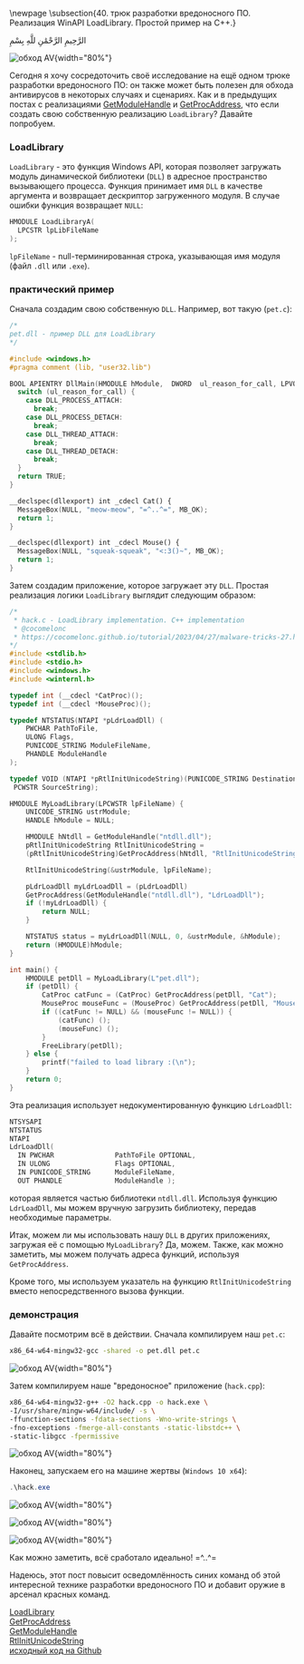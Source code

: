 \newpage
\subsection{40. трюк разработки вредоносного ПО. Реализация WinAPI LoadLibrary. Простой пример на C++.}

الرَّحِيمِ الرَّحْمَٰنِ للَّهِ بِسْمِ 

![обход AV](./images/94/2023-04-28_15-06.png){width="80%"}      

Сегодня я хочу сосредоточить своё исследование на ещё одном трюке разработки вредоносного ПО: он также может быть полезен для обхода антивирусов в некоторых случаях и сценариях. Как и в предыдущих постах с реализациями [GetModuleHandle](https://cocomelonc.github.io/malware/2023/04/08/malware-av-evasion-15.html) и [GetProcAddress](https://cocomelonc.github.io/malware/2023/04/16/malware-av-evasion-16.html), что если создать свою собственную реализацию `LoadLibrary`? Давайте попробуем.    

### LoadLibrary

`LoadLibrary` - это функция Windows API, которая позволяет загружать модуль динамической библиотеки (`DLL`) в адресное пространство вызывающего процесса. Функция принимает имя `DLL` в качестве аргумента и возвращает дескриптор загруженного модуля. В случае ошибки функция возвращает `NULL`:    

```cpp
HMODULE LoadLibraryA(
  LPCSTR lpLibFileName
);
```

`lpFileName` - null-терминированная строка, указывающая имя модуля (файл `.dll` или `.exe`).     

### практический пример

Сначала создадим свою собственную `DLL`. Например, вот такую (`pet.c`):     

```cpp
/*
pet.dll - пример DLL для LoadLibrary
*/

#include <windows.h>
#pragma comment (lib, "user32.lib")

BOOL APIENTRY DllMain(HMODULE hModule,  DWORD  ul_reason_for_call, LPVOID lpReserved) {
  switch (ul_reason_for_call) {
    case DLL_PROCESS_ATTACH:
      break;
    case DLL_PROCESS_DETACH:
      break;
    case DLL_THREAD_ATTACH:
      break;
    case DLL_THREAD_DETACH:
      break;
  }
  return TRUE;
}

__declspec(dllexport) int _cdecl Cat() {
  MessageBox(NULL, "meow-meow", "=^..^=", MB_OK);
  return 1;
}

__declspec(dllexport) int _cdecl Mouse() {
  MessageBox(NULL, "squeak-squeak", "<:3()~", MB_OK);
  return 1;
}
```

Затем создадим приложение, которое загружает эту `DLL`. Простая реализация логики `LoadLibrary` выглядит следующим образом:   

```cpp
/*
 * hack.c - LoadLibrary implementation. C++ implementation
 * @cocomelonc
 * https://cocomelonc.github.io/tutorial/2023/04/27/malware-tricks-27.html
*/
#include <stdlib.h>
#include <stdio.h>
#include <windows.h>
#include <winternl.h>

typedef int (__cdecl *CatProc)();
typedef int (__cdecl *MouseProc)();

typedef NTSTATUS(NTAPI *pLdrLoadDll) (
    PWCHAR PathToFile,
    ULONG Flags,
    PUNICODE_STRING ModuleFileName,
    PHANDLE ModuleHandle
);

typedef VOID (NTAPI *pRtlInitUnicodeString)(PUNICODE_STRING DestinationString,
 PCWSTR SourceString);

HMODULE MyLoadLibrary(LPCWSTR lpFileName) {
    UNICODE_STRING ustrModule;
    HANDLE hModule = NULL;

    HMODULE hNtdll = GetModuleHandle("ntdll.dll");
    pRtlInitUnicodeString RtlInitUnicodeString = 
    (pRtlInitUnicodeString)GetProcAddress(hNtdll, "RtlInitUnicodeString");

    RtlInitUnicodeString(&ustrModule, lpFileName);

    pLdrLoadDll myLdrLoadDll = (pLdrLoadDll)
    GetProcAddress(GetModuleHandle("ntdll.dll"), "LdrLoadDll");
    if (!myLdrLoadDll) {
        return NULL;
    }

    NTSTATUS status = myLdrLoadDll(NULL, 0, &ustrModule, &hModule);
    return (HMODULE)hModule;
}

int main() {
    HMODULE petDll = MyLoadLibrary(L"pet.dll");
    if (petDll) {
        CatProc catFunc = (CatProc) GetProcAddress(petDll, "Cat");
        MouseProc mouseFunc = (MouseProc) GetProcAddress(petDll, "Mouse");
        if ((catFunc != NULL) && (mouseFunc != NULL)) {
            (catFunc) ();
            (mouseFunc) ();
        }
        FreeLibrary(petDll);
    } else {
        printf("failed to load library :(\n");
    }
    return 0;
}
```

Эта реализация использует недокументированную функцию `LdrLoadDll`:    

```cpp
NTSYSAPI 
NTSTATUS
NTAPI
LdrLoadDll(
  IN PWCHAR               PathToFile OPTIONAL,
  IN ULONG                Flags OPTIONAL,
  IN PUNICODE_STRING      ModuleFileName,
  OUT PHANDLE             ModuleHandle );
```

которая является частью библиотеки `ntdll.dll`. Используя функцию `LdrLoadDll`, мы можем вручную загрузить библиотеку, передав необходимые параметры.    

Итак, можем ли мы использовать нашу `DLL` в других приложениях, загружая её с помощью `MyLoadLibrary`? Да, можем. Также, как можно заметить, мы можем получать адреса функций, используя `GetProcAddress`.     

Кроме того, мы используем указатель на функцию `RtlInitUnicodeString` вместо непосредственного вызова функции.        

### демонстрация

Давайте посмотрим всё в действии. Сначала компилируем наш `pet.c`:    

```bash
x86_64-w64-mingw32-gcc -shared -o pet.dll pet.c
```

![обход AV](./images/94/2023-04-28_15-03.png){width="80%"}      

Затем компилируем наше "вредоносное" приложение (`hack.cpp`):     

```bash
x86_64-w64-mingw32-g++ -O2 hack.cpp -o hack.exe \
-I/usr/share/mingw-w64/include/ -s \
-ffunction-sections -fdata-sections -Wno-write-strings \
-fno-exceptions -fmerge-all-constants -static-libstdc++ \
-static-libgcc -fpermissive
```

![обход AV](./images/94/2023-04-28_15-05.png){width="80%"}      

Наконец, запускаем его на машине жертвы (`Windows 10 x64`):     

```powershell
.\hack.exe
```

![обход AV](./images/94/2023-04-28_15-07.png){width="80%"}      

![обход AV](./images/94/2023-04-28_15-08.png){width="80%"}      

![обход AV](./images/94/2023-04-28_16-35.png){width="80%"}        

Как можно заметить, всё сработало идеально! =^..^=    

Надеюсь, этот пост повысит осведомлённость синих команд об этой интересной технике разработки вредоносного ПО и добавит оружие в арсенал красных команд.      

[LoadLibrary](https://learn.microsoft.com/en-us/windows/win32/api/libloaderapi/nf-libloaderapi-loadlibrarya)     
[GetProcAddress](https://learn.microsoft.com/en-us/windows/win32/api/libloaderapi/nf-libloaderapi-getprocaddress)    
[GetModuleHandle](https://docs.microsoft.com/en-us/windows/win32/api/libloaderapi/nf-libloaderapi-getmodulehandlea)     
[RtlInitUnicodeString](https://learn.microsoft.com/en-us/windows-hardware/drivers/ddi/wdm/nf-wdm-rtlinitunicodestring)    
[исходный код на Github](https://github.com/cocomelonc/meow/tree/master/2023-04-27-malware-tricks-27)     
